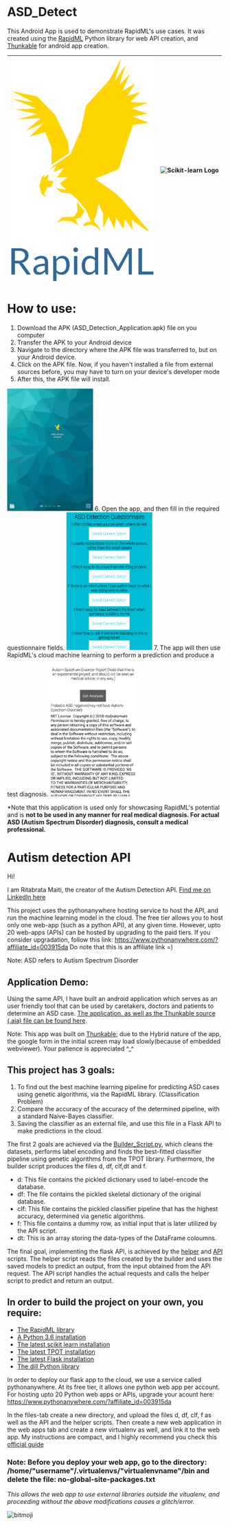 # ASD_Detect
This Android App is used to demonstrate RapidML's use cases. It was created using the [RapidML](https://github.com/ritabratamaiti/RapidML) Python library for web API creation, and [Thunkable](https://thunkable.com/#/) for android app creation.

 

![RapidML logo](logo.png)  | ![Scikit-learn Logo](https://github.com/scikit-learn/scikit-learn/blob/master/doc/logos/scikit-learn-logo-notext.png)<!-- .element height="50%" width="50%" --> 
------------- | --- 

# How to use:
1. Download the APK (ASD_Detection_Application.apk) file on you computer
2. Transfer the APK to your Android device
3. Navigate to the directory where the APK file was transferred to, but on your Android device.
4. Click on the APK file. Now, if you haven't installed a file from external sources before, you may have to turn on your device's developer mode
5. After this, the APK file will install.
<img src="AppIcon.png" alt="App Icon" width="200px"/>
6. Open the app, and then fill in the required questionnaire fields.
<img src="Questions.png" alt="Questionnaire" width="200px"/>
7. The app will then use RapidML's cloud machine learning to perform a prediction and produce a test diagnosis.
<img src="Results.png" alt="Results" width="200px"/>

*Note that this application is used only for showcasing RapidML's potential and is **not to be used in any manner for real medical diagnosis. For actual ASD (Autism Spectrum Disorder) diagnosis, consult a medical professional.**

# Autism detection API
Hi!

I am Ritabrata Maiti, the creator of the Autism Detection API. [Find me on LinkedIn here](https://www.linkedin.com/in/ritabratamaiti/)

This project uses the pythonanywhere hosting service to host the API, and run the machine learning model in the cloud. The free tier allows you to host only one web-app (such as a python API), at any given time. However, upto 20 web-apps (APIs) can be hosted by upgrading to the paid tiers. If you consider upgradation, follow this link: https://www.pythonanywhere.com/?affiliate_id=003915da 
Do note that this is an affiliate link =)

Note: ASD refers to Autism Spectrum Disorder


## Application Demo:
Using the same API, I have built an android application which serves as an user friendly tool that can be used by caretakers, doctors and patients to determine an ASD case. [The application, as well as the Thunkable source (.aia) file can be found here](https://github.com/ritabratamaiti/Autism-Detection-API/tree/master/Android%20App%20Based%20on%20API).

Note: This app was built on [Thunkable](https://thunkable.com/); due to the Hybrid nature of the app, the google form in the initial screen may load slowly(because of embedded webviewer). Your patience is appreciated ^_^

## This project has 3 goals:
1. To find out the best machine learning pipeline for predicting ASD cases using genetic algorithms, via the RapidML library. (Classification Problem)
2. Compare the accuracy of the accuracy of the determined pipeline, with a standard Naive-Bayes classifier.
3. Saving the classifier as an external file, and use this file in a Flask API to make predictions in the cloud.

The first 2 goals are achieved via the [Builder_Script.py](Builder_Script.py), which cleans the datasets, performs label encoding and finds the best-fitted classifier pipeline using genetic algorithms from the TPOT library. Furthermore, the builder script produces the files d, df, clf,dt and f. 
* d: This file contains the pickled dictionary used to label-encode the database.
* df: The file contains the pickled skeletal dictionary of the original database.
* clf: This file contains the pickled classifier pipeline that has the highest accuracy, determined via genetic algorithms.
* f: This file contains a dummy row, as initial input that is later utilized by the API script.
* dt: This is an array storing the data-types of the DataFrame coloumns.

The final goal, implementing the flask API, is achieved by the [helper](ASDapi/helper.py) and [API](ASDapi/API.py) scripts. The helper script reads the files created by the builder and uses the saved models to predict an output, from the input obtained from the API request. The API script handles the actual requests and calls the helper script to predict and return an output.

## In order to build the project on your own, you require:
* [The RapidML library](https://github.com/ritabratamaiti/RapidML)
* [A Python 3.6 installation](https://www.python.org/downloads/)
* [The latest scikit learn installation](http://scikit-learn.org/stable/install.html)
* [The latest TPOT installation](https://epistasislab.github.io/tpot/installing/)
* [The latest Flask installation](http://flask.pocoo.org/docs/1.0/installation/#)
* [The dill Python library](https://pypi.org/project/dill/#description)

In order to deploy our flask app to the cloud, we use a service called pythonanywhere. At its free tier, it allows one python web app per account. For hosting upto 20 Python web apps or APIs, upgrade your acount here: https://www.pythonanywhere.com/?affiliate_id=003915da

In the files-tab create a new directory, and upload the files d, df, clf, f as well as the API and the helper scripts. Then create a new web application in the web apps tab and create a new virtualenv as well, and link it to the web app. My instructions are compact, and I highly recommend you check this [official guide](https://help.pythonanywhere.com/pages/Flask/) 

### Note: Before you deploy your web app, go to the directory: /home/"username"/.virtualenvs/"virtualenvname"/bin and delete the file: no-global-site-packages.txt 

*This allows the web app to use external libraries outside the vitualenv, and proceeding without the above modifications causes a glitch/error.*

![bitmoji](https://render.bitstrips.com/v2/cpanel/5cdb5977-b8b9-4261-9f98-deef7c1bedee-9170ecb6-6302-4139-8947-7b7c01451fda-v1.png?transparent=1&palette=1)
